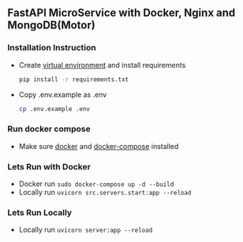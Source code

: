 ## FastAPI MicroService with Docker, Nginx and MongoDB(Motor)

### Installation Instruction
- Create [virtual environment](https://docs.python.org/3/library/venv.html) and install requirements 
    ```sh
    pip install -r requirements.txt
    ```
- Copy .env.example as .env
    ```sh
    cp .env.example .env
    ```
### Run docker compose
- Make sure [docker](https://docs.docker.com/engine/install) and [docker-compose](https://docs.docker.com/compose/install/) installed

### Lets Run with Docker
- Docker run `sudo docker-compose up -d --build`
- Locally run  `uvicorn src.servers.start:app --reload`

### Lets Run Locally
- Locally run `uvicorn server:app --reload`
